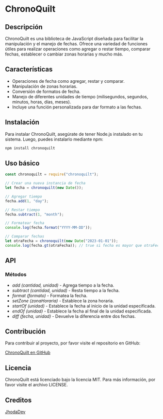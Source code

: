 # ChronoQuilt

## Descripción

ChronoQuilt es una biblioteca de JavaScript diseñada para facilitar la manipulación y el manejo de fechas. Ofrece una variedad de funciones útiles para realizar operaciones como agregar o restar tiempo, comparar fechas, establecer o cambiar zonas horarias y mucho más.

## Características

- Operaciones de fecha como agregar, restar y comparar.
- Manipulación de zonas horarias.
- Conversión de formatos de fecha.
- Manejo de diferentes unidades de tiempo (milisegundos, segundos, minutos, horas, días, meses).
- Incluye una función personalizada para dar formato a las fechas.

## Instalación

Para instalar ChronoQuilt, asegúrate de tener Node.js instalado en tu sistema. Luego, puedes instalarlo mediante npm:

```bash
npm install chronoquilt
```

## Uso básico

```javascript
const chronoquilt = require("chronoquilt");

// Crear una nueva instancia de fecha
let fecha = chronoquilt(new Date());

// Agregar tiempo
fecha.add(1, "day");

// Restar tiempo
fecha.subtract(1, "month");

// Formatear fecha
console.log(fecha.format("YYYY-MM-DD"));

// Comparar fechas
let otraFecha = chronoquilt(new Date("2023-01-01"));
console.log(fecha.gt(otraFecha)); // true si fecha es mayor que otraFecha
```

## API

### Métodos

- _add (cantidad, unidad)_ - Agrega tiempo a la fecha.
- _subtract (cantidad, unidad)_ - Resta tiempo a la fecha.
- _format (formato)_ - Formatea la fecha.
- _setZone (zonaHoraria)_ - Establece la zona horaria.
- _startOf (unidad)_ - Establece la fecha al inicio de la unidad especificada.
- _endOf (unidad)_ - Establece la fecha al final de la unidad especificada.
- _diff (fecha, unidad)_ - Devuelve la diferencia entre dos fechas.


## Contribución

Para contribuir al proyecto, por favor visite el repositorio en GitHub: 

[ChronoQuilt en GitHub](https://github.com/JhodaDev/datejs)

## Licencia
ChronoQuilt está licenciado bajo la licencia MIT. Para más información, por favor visite el archivo LICENSE.

## Creditos

[JhodaDev](https://github.com/JhodaDev)
